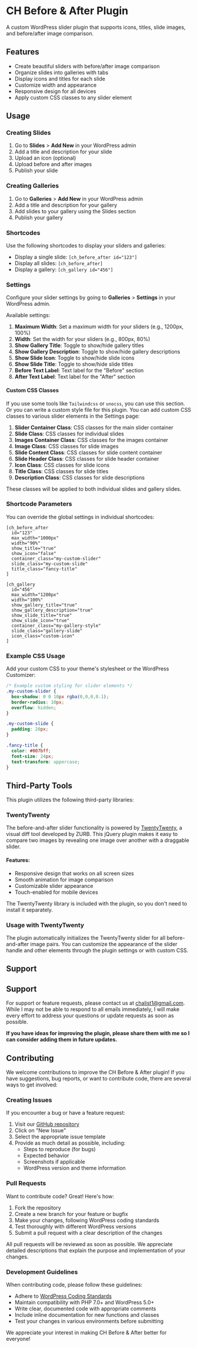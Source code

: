 # CH Before & After Plugin

A custom WordPress slider plugin that supports icons, titles, slide images, and before/after image comparison.

## Features

- Create beautiful sliders with before/after image comparison
- Organize slides into galleries with tabs
- Display icons and titles for each slide
- Customize width and appearance
- Responsive design for all devices
- Apply custom CSS classes to any slider element

## Usage

### Creating Slides

1. Go to **Slides** > **Add New** in your WordPress admin
2. Add a title and description for your slide
3. Upload an icon (optional)
4. Upload before and after images
5. Publish your slide

### Creating Galleries

1. Go to **Galleries** > **Add New** in your WordPress admin
2. Add a title and description for your gallery
3. Add slides to your gallery using the Slides section
4. Publish your gallery

### Shortcodes

Use the following shortcodes to display your sliders and galleries:

- Display a single slide: `[ch_before_after id="123"]`
- Display all slides: `[ch_before_after]`
- Display a gallery: `[ch_gallery id="456"]`

### Settings

Configure your slider settings by going to **Galleries** > **Settings** in your WordPress admin.

Available settings:

1. **Maximum Width**: Set a maximum width for your sliders (e.g., 1200px, 100%)
2. **Width**: Set the width for your sliders (e.g., 800px, 80%)
3. **Show Gallery Title**: Toggle to show/hide gallery titles
4. **Show Gallery Description**: Toggle to show/hide gallery descriptions
5. **Show Slide Icon**: Toggle to show/hide slide icons
6. **Show Slide Title**: Toggle to show/hide slide titles
7. **Before Text Label**: Text label for the "Before" section
8. **After Text Label**: Text label for the "After" section



#### Custom CSS Classes

If you use some tools like `Tailwindcss` or `unocss`, you can use this section. Or you can write a custom style file for this plugin. You can add custom CSS classes to various slider elements in the Settings page:

1. **Slider Container Class**: CSS classes for the main slider container
2. **Slide Class**: CSS classes for individual slides
3. **Images Container Class**: CSS classes for the images container
4. **Image Class**: CSS classes for slide images
5. **Slide Content Class**: CSS classes for slide content container
6. **Slide Header Class**: CSS classes for slide header container
7. **Icon Class**: CSS classes for slide icons
8. **Title Class**: CSS classes for slide titles
9. **Description Class**: CSS classes for slide descriptions

These classes will be applied to both individual slides and gallery slides.

### Shortcode Parameters

You can override the global settings in individual shortcodes:

```
[ch_before_after 
  id="123" 
  max_width="1000px" 
  width="90%" 
  show_title="true" 
  show_icon="false"
  container_class="my-custom-slider"
  slide_class="my-custom-slide"
  title_class="fancy-title"
]

[ch_gallery 
  id="456" 
  max_width="1200px" 
  width="100%" 
  show_gallery_title="true" 
  show_gallery_description="true" 
  show_slide_title="true" 
  show_slide_icon="true"
  container_class="my-gallery-style"
  slide_class="gallery-slide"
  icon_class="custom-icon"
]
```

### Example CSS Usage

Add your custom CSS to your theme's stylesheet or the WordPress Customizer:

```css
/* Example custom styling for slider elements */
.my-custom-slider {
  box-shadow: 0 0 10px rgba(0,0,0,0.1);
  border-radius: 10px;
  overflow: hidden;
}

.my-custom-slide {
  padding: 20px;
}

.fancy-title {
  color: #007bff;
  font-size: 24px;
  text-transform: uppercase;
}
```
## Third-Party Tools

This plugin utilizes the following third-party libraries:

### TwentyTwenty

The before-and-after slider functionality is powered by [TwentyTwenty](https://github.com/zurb/twentytwenty/), a visual diff tool developed by ZURB. This jQuery plugin makes it easy to compare two images by revealing one image over another with a draggable slider.

#### Features:
- Responsive design that works on all screen sizes
- Smooth animation for image comparison
- Customizable slider appearance
- Touch-enabled for mobile devices

The TwentyTwenty library is included with the plugin, so you don't need to install it separately.

### Usage with TwentyTwenty

The plugin automatically initializes the TwentyTwenty slider for all before-and-after image pairs. You can customize the appearance of the slider handle and other elements through the plugin settings or with custom CSS.

## Support

## Support

For support or feature requests, please contact us at chalist1@gmail.com. While I may not be able to respond to all emails immediately, I will make every effort to address your questions or update requests as soon as possible. 

**If you have ideas for improving the plugin, please share them with me so I can consider adding them in future updates.**

## Contributing

We welcome contributions to improve the CH Before & After plugin! If you have suggestions, bug reports, or want to contribute code, there are several ways to get involved:

### Creating Issues

If you encounter a bug or have a feature request:

1. Visit our [GitHub repository](https://github.com/chalist/ch-before-after/issues)
2. Click on "New Issue"
3. Select the appropriate issue template
4. Provide as much detail as possible, including:
   - Steps to reproduce (for bugs)
   - Expected behavior
   - Screenshots if applicable
   - WordPress version and theme information

### Pull Requests

Want to contribute code? Great! Here's how:

1. Fork the repository
2. Create a new branch for your feature or bugfix
3. Make your changes, following WordPress coding standards
4. Test thoroughly with different WordPress versions
5. Submit a pull request with a clear description of the changes

All pull requests will be reviewed as soon as possible. We appreciate detailed descriptions that explain the purpose and implementation of your changes.

### Development Guidelines

When contributing code, please follow these guidelines:

- Adhere to [WordPress Coding Standards](https://developer.wordpress.org/coding-standards/wordpress-coding-standards/)
- Maintain compatibility with PHP 7.0+ and WordPress 5.0+
- Write clear, documented code with appropriate comments
- Include inline documentation for new functions and classes
- Test your changes in various environments before submitting

We appreciate your interest in making CH Before & After better for everyone!
